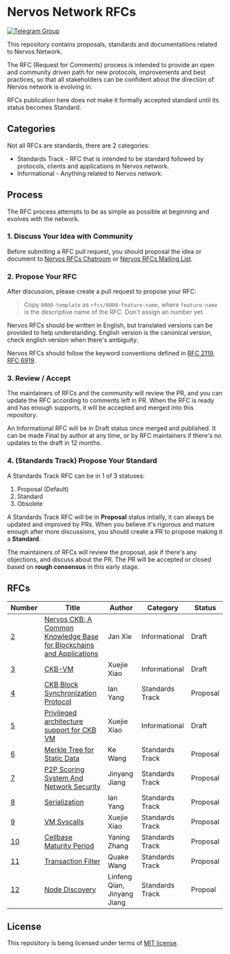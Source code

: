 # Nervos Network RFCs

[![Telegram Group](https://cdn.rawgit.com/Patrolavia/telegram-badge/8fe3382b/chat.svg)](https://t.me/nervos_rfcs)

This repository contains proposals, standards and documentations related to Nervos Network.

The RFC (Request for Comments) process is intended to provide an open and community driven path for new protocols, improvements and best practices, so that all stakeholders can be confident about the direction of Nervos network is evolving in.

RFCs publication here does not make it formally accepted standard until its status becomes Standard.

## Categories

Not all RFCs are standards, there are 2 categories:

* Standards Track - RFC that is intended to be standard followed by protocols, clients and applications in Nervos network.
* Informational - Anything related to Nervos network.

## Process

The RFC process attempts to be as simple as possible at beginning and evolves with the network.

### 1. Discuss Your Idea with Community

Before submiting a RFC pull request, you should proposal the idea or document to [Nervos RFCs Chatroom](https://t.me/nervos_rfcs) or [Nervos RFCs Mailing List](https://groups.google.com/a/nervos.org/d/forum/rfcs).

### 2. Propose Your RFC

After discussion, please create a pull request to propose your RFC:

> Copy `0000-template` as `rfcs/0000-feature-name`, where `feature-name` is the descriptive name of the RFC. Don't assign an number yet.

Nervos RFCs should be written in English, but translated versions can be provided to help understanding. English version is the canonical version, check english version when there's ambiguity.

Nervos RFCs should follow the keyword conventions defined in [RFC 2119](https://tools.ietf.org/html/rfc2119), [RFC 6919](https://tools.ietf.org/html/rfc6919).

### 3. Review / Accept

The maintainers of RFCs and the community will review the PR, and you can update the RFC according to comments left in PR. When the RFC is ready and has enough supports, it will be accepted and merged into this repository.

An Informational RFC will be in Draft status once merged and published. It can be made Final by author at any time, or by RFC maintainers if there's no updates to the draft in 12 months.

### 4. (Standards Track) Propose Your Standard

A Standards Track RFC can be in 1 of 3 statuses:

1. Proposal (Default)
2. Standard
3. Obsolete

A Standards Track RFC will be in **Proposal** status intially, it can always be updated and improved by PRs. When you believe it's rigorous and mature enough after more discussions, you should create a PR to propose making it a **Standard**.

The maintainers of RFCs will review the proposal, ask if there's any objections, and discuss about the PR. The PR will be accepted or closed based on **rough consensus** in this early stage.

## RFCs

| Number | Title | Author | Category | Status |
|--------|-------|--------|----------|--------|
| [2](rfcs/0002-ckb) | [Nervos CKB: A Common Knowledge Base for Blockchains and Applications](rfcs/0002-ckb/0002-ckb.md) | Jan Xie | Informational | Draft |
| [3](rfcs/0003-ckb-vm) | [CKB-VM](rfcs/0003-ckb-vm/0003-ckb-vm.md) | Xuejie Xiao | Informational | Draft |
| [4](rfcs/0004-ckb-block-sync) | [CKB Block Synchronization Protocol](rfcs/0004-ckb-block-sync/0004-ckb-block-sync.md) | Ian Yang | Standards Track | Proposal |
| [5](rfcs/0005-priviledged-mode) | [Privileged architecture support for CKB VM](rfcs/0005-priviledged-mode/0005-priviledged-mode.md) | Xuejie Xiao | Informational | Draft |
| [6](rfcs/0006-merkle-tree) | [Merkle Tree for Static Data](rfcs/0006-merkle-tree/0006-merkle-tree.md) | Ke Wang | Standards Track | Proposal |
| [7](rfcs/0007-scoring-system-and-network-security) | [P2P Scoring System And Network Security](rfcs/0007-scoring-system-and-network-security/0007-scoring-system-and-network-security.md) | Jinyang Jiang | Standards Track | Proposal |
| [8](rfcs/0008-serialization) | [Serialization](rfcs/0008-serialization/0008-serialization.md) | Ian Yang | Standards Track | Proposal |
| [9](rfcs/0009-vm-syscalls) | [VM Syscalls](rfcs/0009-vm-syscalls/0009-vm-syscalls.md) | Xuejie Xiao | Standards Track | Proposal |
| [10](rfcs/0010-cellbase-maturity-period) | [Cellbase Maturity Period](rfcs/0010-cellbase-maturity-period/0010-cellbase-maturity-period.md) | Yaning Zhang | Standards Track | Proposal |
| [11](rfcs/0011-serialization) | [Transaction Filter](rfcs/0011-transaction-filter-protocol/0011-transaction-filter-protocol.md) | Quake Wang | Standards Track | Proposal |
| [12](rfcs/00012-node-discovery) | [Node Discovery](rfcs/0012-node-discovery/0012-node-discovery.md) | Linfeng Qian, Jinyang Jiang | Standards Track | Propoal |

## License

This repository is being licensed under terms of [MIT license](LICENSE).
